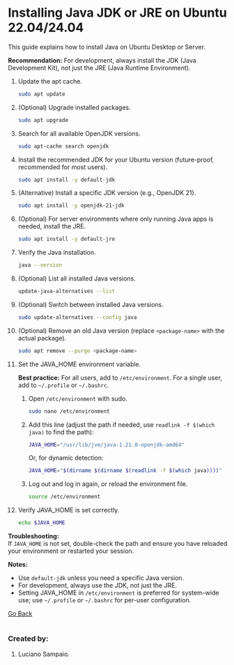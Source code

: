# Installing Java JDK or JRE on Ubuntu 22.04/24.04

This guide explains how to install Java on Ubuntu Desktop or Server.

**Recommendation:** For development, always install the JDK (Java Development Kit), not just the JRE (Java Runtime Environment).

1. Update the apt cache.
    ```bash
    sudo apt update
    ```

1. (Optional) Upgrade installed packages.
    ```bash
    sudo apt upgrade
    ```

1. Search for all available OpenJDK versions.
    ```bash
    sudo apt-cache search openjdk
    ```

1. Install the recommended JDK for your Ubuntu version (future-proof, recommended for most users).
    ```bash
    sudo apt install -y default-jdk
    ```

1. (Alternative) Install a specific JDK version (e.g., OpenJDK 21).
    ```bash
    sudo apt install -y openjdk-21-jdk
    ```

1. (Optional) For server environments where only running Java apps is needed, install the JRE.
    ```bash
    sudo apt install -y default-jre
    ```

1. Verify the Java installation.
    ```bash
    java --version
    ```

1. (Optional) List all installed Java versions.
    ```bash
    update-java-alternatives --list
    ```

1. (Optional) Switch between installed Java versions.
    ```bash
    sudo update-alternatives --config java
    ```

1. (Optional) Remove an old Java version (replace `<package-name>` with the actual package).
    ```bash
    sudo apt remove --purge <package-name>
    ```

1. Set the JAVA_HOME environment variable.

    **Best practice:** For all users, add to `/etc/environment`. For a single user, add to `~/.profile` or `~/.bashrc`.

    1. Open `/etc/environment` with sudo.
        ```bash
        sudo nano /etc/environment
        ```

    1. Add this line (adjust the path if needed, use `readlink -f $(which java)` to find the path):
        ```bash
        JAVA_HOME="/usr/lib/jvm/java-1.21.0-openjdk-amd64"
        ```
        Or, for dynamic detection:
        ```bash
        JAVA_HOME="$(dirname $(dirname $(readlink -f $(which java))))"
        ```

    1. Log out and log in again, or reload the environment file.
        ```bash
        source /etc/environment
        ```

1. Verify JAVA_HOME is set correctly.
    ```bash
    echo $JAVA_HOME
    ```

**Troubleshooting:**  
If `JAVA_HOME` is not set, double-check the path and ensure you have reloaded your environment or restarted your session.

**Notes:**
- Use `default-jdk` unless you need a specific Java version.
- For development, always use the JDK, not just the JRE.
- Setting JAVA_HOME in `/etc/environment` is preferred for system-wide use; use `~/.profile` or `~/.bashrc` for per-user configuration.

[Go Back](../../README.md)

#
### Created by:

1. Luciano Sampaio.
